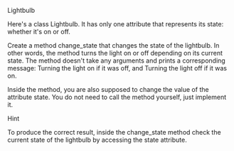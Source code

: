 Lightbulb

Here's a class Lightbulb. It has only one attribute that represents its state: whether it's on or off.

Create a method change_state that changes the state of the lightbulb. In other words, the method turns the light on or off depending on its current state. The method doesn't take any arguments and prints a corresponding message: Turning the light on if it was off, and Turning the light off if it was on.

Inside the method, you are also supposed to change the value of the attribute state. You do not need to call the method yourself, just implement it.

Hint

To produce the correct result, inside the change_state method check the current state of the lightbulb by accessing the state attribute.
